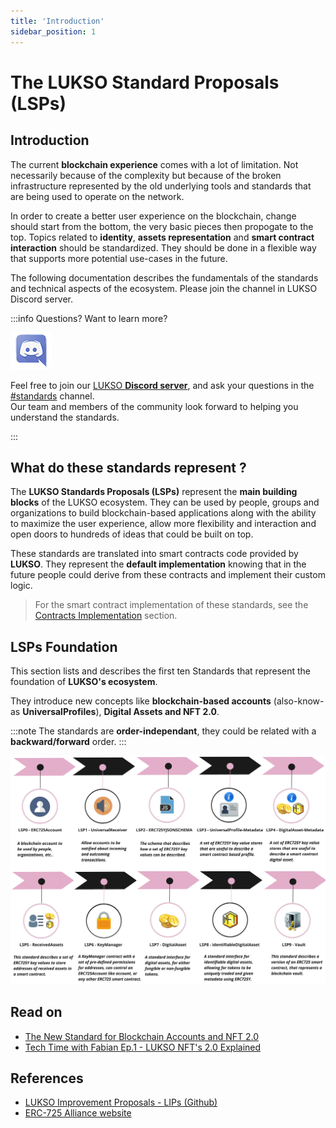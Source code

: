 ```yaml
---
title: 'Introduction'
sidebar_position: 1
---
```


# The LUKSO Standard Proposals (LSPs)

## Introduction

The current **blockchain experience** comes with a lot of limitation. Not necessarily because of the complexity but because of the broken infrastructure represented by the old underlying tools and standards that are being used to operate on the network.

In order to create a better user experience on the blockchain, change should start from the bottom, the very basic pieces then propogate to the top.
Topics related to **identity**, **assets representation** and **smart contract interaction** should be standardized. They should be done in a flexible way that supports more potential use-cases in the future.

The following documentation describes the fundamentals of the standards and technical aspects of the ecosystem. Please join the channel in LUKSO Discord server.

:::info Questions? Want to learn more?

<div class="discord-logo">

![Discord logo](./discord-logo.png)

</div>

Feel free to join our [LUKSO **Discord server**](https://discord.com/channels/359064931246538762/620552532602912769), and ask your questions in the [#standards](https://discord.com/channels/359064931246538762/620552532602912769) channel.<br/>
Our team and members of the community look forward to helping you understand the standards.

:::

## What do these standards represent ?

The **LUKSO Standards Proposals (LSPs)** represent the **main building blocks** of the LUKSO ecosystem. They can be used by people, groups and organizations to build blockchain-based applications along with the ability to maximize the user experience, allow more flexibility and interaction and open doors to hundreds of ideas that could be built on top.

These standards are translated into smart contracts code provided by **LUKSO**. They represent the **default implementation** knowing that in the future people could derive from these contracts and implement their custom logic.

> For the smart contract implementation of these standards, see the [Contracts Implementation](./smart-contracts/01-introduction.md) section.

## LSPs Foundation

This section lists and describes the first ten Standards that represent the foundation of **LUKSO's ecosystem**.

They introduce new concepts like **blockchain-based accounts** (also-know-as **UniversalProfiles**), **Digital Assets and NFT 2.0**.

:::note
The standards are **order-independant**, they could be related with a **backward/forward** order.
:::

![lsp-roadmap](../../static/img/lsp-roadmap.jpg)

## Read on

- [The New Standard for Blockchain Accounts and NFT 2.0](https://www.youtube.com/watch?v=7u0WGAS1k_Q)
- [Tech Time with Fabian Ep.1 - LUKSO NFT's 2.0 Explained](https://www.youtube.com/watch?v=Nx5D9QWNIhI)

## References

- [LUKSO Improvement Proposals - LIPs (Github)](https://github.com/lukso-network/LIPs)
- [ERC-725 Alliance website](https://erc725alliance.org/)
